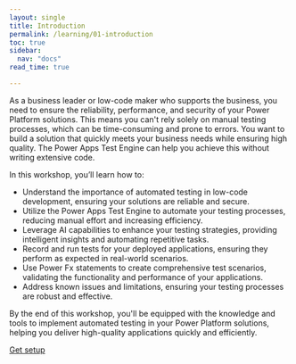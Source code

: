 ```yaml
---
layout: single
title: Introduction
permalink: /learning/01-introduction
toc: true
sidebar:
  nav: "docs"
read_time: true

---
```


As a business leader or low-code maker who supports the business, you need to ensure the reliability, performance, and security of your Power Platform solutions. This means you can't rely solely on manual testing processes, which can be time-consuming and prone to errors. You want to build a solution that quickly meets your business needs while ensuring high quality. The Power Apps Test Engine can help you achieve this without writing extensive code.

In this workshop, you’ll learn how to:

- Understand the importance of automated testing in low-code development, ensuring your solutions are reliable and secure.
- Utilize the Power Apps Test Engine to automate your testing processes, reducing manual effort and increasing efficiency.
- Leverage AI capabilities to enhance your testing strategies, providing intelligent insights and automating repetitive tasks.
- Record and run tests for your deployed applications, ensuring they perform as expected in real-world scenarios.
- Use Power Fx statements to create comprehensive test scenarios, validating the functionality and performance of your applications.
- Address known issues and limitations, ensuring your testing processes are robust and effective.

By the end of this workshop, you'll be equipped with the knowledge and tools to implement automated testing in your Power Platform solutions, helping you deliver high-quality applications quickly and efficiently.

<a href="./02-getting-setup" class="btn btn--primary">Get setup</a>
